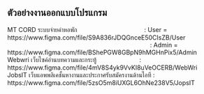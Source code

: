 <h2>ตัวอย่างงานออกแบบโปรแกรม</h2>
MT CORD ระบบจ่ายค่าหอพัก &nbsp;&nbsp;&nbsp;&nbsp;&nbsp;&nbsp;&nbsp;&nbsp; &nbsp;&nbsp;&nbsp;&nbsp;&nbsp;&nbsp;&nbsp;&nbsp; &nbsp;&nbsp;&nbsp;&nbsp;&nbsp;&nbsp;&nbsp;&nbsp; &nbsp;&nbsp;&nbsp;&nbsp;&nbsp;&nbsp;&nbsp;&nbsp;&nbsp;&nbsp;&nbsp;: User = https://www.figma.com/file/S9A836rJDQGnceE50CIsZB/User <br> 
&nbsp;&nbsp;&nbsp;&nbsp;&nbsp;&nbsp;&nbsp;&nbsp; &nbsp;&nbsp;&nbsp;&nbsp;&nbsp;&nbsp;&nbsp;&nbsp;  &nbsp;&nbsp;&nbsp;&nbsp;&nbsp;&nbsp;&nbsp;&nbsp; &nbsp;&nbsp;&nbsp;&nbsp;&nbsp;&nbsp;&nbsp;&nbsp; &nbsp;&nbsp;&nbsp;&nbsp;&nbsp;&nbsp;&nbsp;&nbsp; &nbsp;&nbsp;&nbsp;&nbsp;&nbsp;&nbsp;&nbsp;&nbsp; &nbsp;&nbsp;&nbsp;&nbsp;&nbsp;&nbsp;&nbsp;&nbsp; &nbsp;&nbsp;&nbsp;&nbsp;&nbsp;&nbsp;&nbsp;&nbsp; &nbsp;&nbsp;&nbsp;&nbsp;&nbsp;&nbsp;&nbsp;&nbsp; &nbsp;                                                                                             : Admin = https://www.figma.com/file/BShePGW8GBpN9hMGHnPix5/Admin<br>
Webwri  เว็บไซค์อ่านบทความและกระทู้ &nbsp;&nbsp;&nbsp;&nbsp;&nbsp;&nbsp;&nbsp;&nbsp; &nbsp;&nbsp;&nbsp;&nbsp;&nbsp;&nbsp;&nbsp;&nbsp; &nbsp;&nbsp;&nbsp; &nbsp; 
                                                                  : https://www.figma.com/file/4mV8S4yk9VvKI8uVeOCERB/WebWri <br>
JobsIT  เว็บแอพพลิเคชั้นหางานและประกาศรับสมัครงานด้านไอที                 : https://www.figma.com/file/5zsO5m8iUXGL6OhNe238V5/JopsIT <br>

